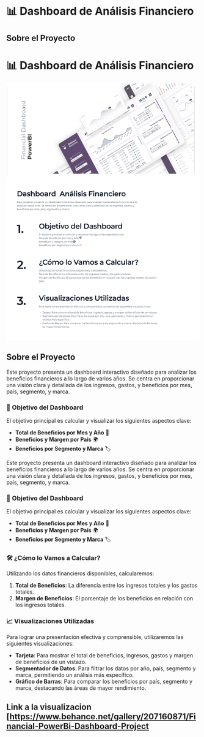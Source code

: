 # 📊 Dashboard de Análisis Financiero
## Sobre el Proyecto

# 📊 Dashboard de Análisis Financiero

![Descripción del dashboard](dashboad.png)

## Sobre el Proyecto
Este proyecto presenta un dashboard interactivo diseñado para analizar los beneficios financieros a lo largo de varios años. Se centra en proporcionar una visión clara y detallada de los ingresos, gastos, y beneficios por mes, país, segmento, y marca.

### 🚀 Objetivo del Dashboard
El objetivo principal es calcular y visualizar los siguientes aspectos clave:
- **Total de Beneficios por Mes y Año** 📅
- **Beneficios y Margen por País** 🌍
- **Beneficios por Segmento y Marca** 🏷️

Este proyecto presenta un dashboard interactivo diseñado para analizar los beneficios financieros a lo largo de varios años. Se centra en proporcionar una visión clara y detallada de los ingresos, gastos, y beneficios por mes, país, segmento, y marca.
### 🚀 Objetivo del Dashboard
El objetivo principal es calcular y visualizar los siguientes aspectos clave:
- **Total de Beneficios por Mes y Año** 📅
- **Beneficios y Margen por País** 🌍
- **Beneficios por Segmento y Marca** 🏷️
### 🛠️ ¿Cómo lo Vamos a Calcular?
Utilizando los datos financieros disponibles, calcularemos:
1. **Total de Beneficios**: La diferencia entre los ingresos totales y los gastos totales.
2. **Margen de Beneficios**: El porcentaje de los beneficios en relación con los ingresos totales.
### 📈 Visualizaciones Utilizadas
Para lograr una presentación efectiva y comprensible, utilizaremos las siguientes visualizaciones:
- **Tarjeta**: Para mostrar el total de beneficios, ingresos, gastos y margen de beneficios de un vistazo.
- **Segmentador de Datos**: Para filtrar los datos por año, país, segmento y marca, permitiendo un análisis más específico.
- **Gráfico de Barras**: Para comparar los beneficios por país, segmento y marca, destacando las áreas de mayor rendimiento.

## Link a la visualizacion [https://www.behance.net/gallery/207160871/Financial-PowerBi-Dashboard-Project
